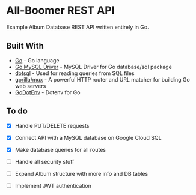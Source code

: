 # All-Boomer REST API

Example Album Database REST API written entirely in Go.

## Built With

- [Go](https://golang.org/) - Go language
- [Go MySQL Driver](https://github.com/go-sql-driver/mysql) - MySQL Driver for Go database/sql package
- [dotsql](https://github.com/gchaincl/dotsql) - Used for reading queries from SQL files
- [gorilla/mux](https://github.com/gorilla/mux) - A powerful HTTP router and URL matcher for building Go web servers
- [GoDotEnv](https://github.com/joho/godotenv) - Dotenv for Go

## To do

- [x] Handle PUT/DELETE requests
- [x] Connect API with a MySQL database on Google Cloud SQL
- [x] Make database queries for all routes
- [ ] Handle all security stuff
- [ ] Expand Album structure with more info and DB tables
- [ ] Implement JWT authentication

